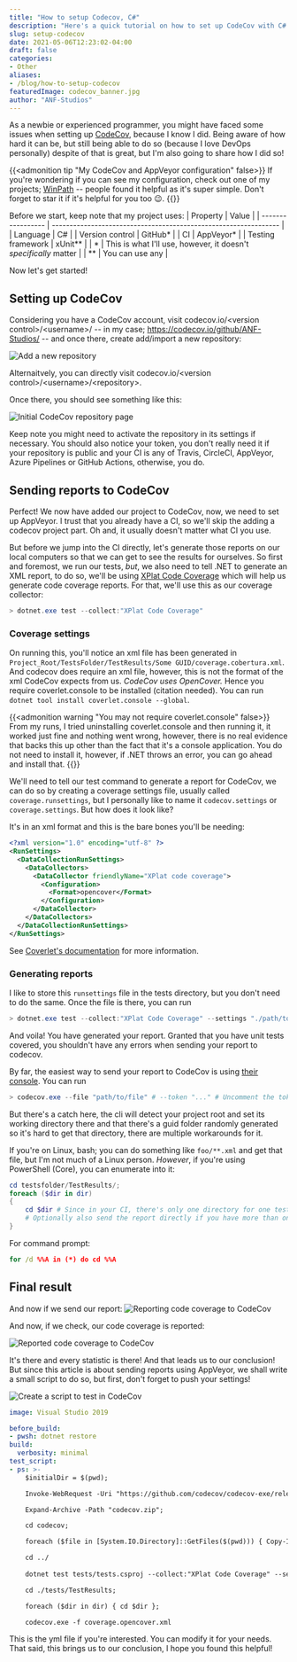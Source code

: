 ```yaml
---
title: "How to setup Codecov, C#"
description: "Here's a quick tutorial on how to set up CodeCov with C# using AppVeyor!"
slug: setup-codecov
date: 2021-05-06T12:23:02-04:00
draft: false
categories:
- Other
aliases:
- /blog/how-to-setup-codecov
featuredImage: codecov_banner.jpg
author: "ANF-Studios"
---
```


<!--more-->

As a newbie or experienced programmer, you might have faced some issues when setting up [CodeCov](https://codecov.io), because I know I did. Being aware of how hard it can be, but still being able to do so (because I love DevOps personally) despite of that is great, but I'm also going to share how I did so!

{{<admonition tip "My CodeCov and AppVeyor configuration" false>}}
If you're wondering if you can see my configuration, check out one of my projects; [WinPath](https://github.com/ANF-Studios/WinPath) -- people found it helpful as it's super simple. Don't forget to star it if it's helpful for you too :wink:. 
{{</admonition>}}

Before we start, keep note that my project uses:
| Property          | Value                                                            |
| ----------------- | ---------------------------------------------------------------- |
| Language          | C#                                                               |
| Version control   | GitHub*                                                          |
| CI                | AppVeyor*                                                        |
| Testing framework | xUnit**                                                          |
| *                 | This is what I'll use, however, it doesn't *specifically* matter |
| **                | You can use any                                                  |

Now let's get started!

## Setting up CodeCov

Considering you have a CodeCov account, visit codecov.io/<version control\>/<username\>/ -- in my case; https://codecov.io/github/ANF-Studios/ -- and once there, create add/import a new repository:

![Add a new repository](add_new_repository.png)

Alternaitvely, you can directly visit codecov.io/<version control\>/<username\>/<repository\>.

Once there, you should see something like this:

![Initial CodeCov repository page](codecov_initial.png)

Keep note you might need to activate the repository in its settings if necessary. You should also notice your token, you don't really need it if your repository is public and your CI is any of Travis, CircleCI, AppVeyor, Azure Pipelines or GitHub Actions, otherwise, you do.

## Sending reports to CodeCov

Perfect! We now have added our project to CodeCov, now, we need to set up AppVeyor. I trust that you already have a CI, so we'll skip the adding a codecov project part. Oh and, it usually doesn't matter what CI you use.

But before we jump into the CI directly, let's generate those reports on our local computers so that we can get to see the results for ourselves. So first and foremost, we run our tests, *but*, we also need to tell .NET to generate an XML report, to do so, we'll be using [XPlat Code Coverage](https://github.com/coverlet-coverage/coverlet/blob/master/Documentation/VSTestIntegration.md) which will help us generate code coverage reports. For that, we'll use this as our coverage collector:
```ps1
> dotnet.exe test --collect:"XPlat Code Coverage"
```

### Coverage settings

On running this, you'll notice an xml file has been generated in `Project_Root/TestsFolder/TestResults/Some GUID/coverage.cobertura.xml`. And codecov does require an xml file, however, this is not the format of the xml CodeCov expects from us. *CodeCov uses OpenCover.* Hence you require coverlet.console to be installed (citation needed). You can run `dotnet tool install coverlet.console --global`.

{{<admonition warning "You may not require coverlet.console" false>}}
From my runs, I tried uninstalling coverlet.console and then running it, it worked just fine and nothing went wrong, however, there is no real evidence that backs this up other than the fact that it's a console application. You do not need to install it, however, if .NET throws an error, you can go ahead and install that.
{{</admonition>}}

We'll need to tell our test command to generate a report for CodeCov, we can do so by creating a coverage settings file, usually called `coverage.runsettings`, but I personally like to name it `codecov.settings` or `coverage.settings`. But how does it look like?

It's in an xml format and this is the bare bones you'll be needing:
```xml
<?xml version="1.0" encoding="utf-8" ?>
<RunSettings>
  <DataCollectionRunSettings>
    <DataCollectors>
      <DataCollector friendlyName="XPlat code coverage">
        <Configuration>
          <Format>opencover</Format>
        </Configuration>
      </DataCollector>
    </DataCollectors>
  </DataCollectionRunSettings>
</RunSettings>
```

See [Coverlet's documentation](https://github.com/coverlet-coverage/coverlet/blob/master/Documentation/VSTestIntegration.md) for more information.

### Generating reports

I like to store this `runsettings` file in the tests directory, but you don't need to do the same. Once the file is there, you can run
```ps1
> dotnet.exe test --collect:"XPlat Code Coverage" --settings "./path/to/coverage.settings"
```

And voila! You have generated your report. Granted that you have unit tests covered, you shouldn't have any errors when sending your report to codecov.

By far, the easiest way to send your report to CodeCov is using [their console](https://github.com/codecov/codecov-exe/releases/latest). You can run
```ps1
> codecov.exe --file "path/to/file" # --token "..." # Uncomment the token part if you aren't using a CI like AppVeyor, GitHub Actions, Circle CI, Travis, etc. 
```

But there's a catch here, the cli will detect your project root and set its working directory there and that there's a guid folder randomly generated so it's hard to get that directory, there are multiple workarounds for it.

If you're on Linux, bash; you can do something like `foo/**.xml` and get that file, but I'm not much of a Linux person. *However*, if you're using PowerShell (Core), you can enumerate into it:
```ps1
cd testsfolder/TestResults/;
foreach ($dir in dir)
{
    cd $dir # Since in your CI, there's only one directory for one test, you can cd into that.
    # Optionally also send the report directly if you have more than one test result.
}
```

For command prompt:
```cmd
for /d %%A in (*) do cd %%A
```

## Final result

And now if we send our report:
![Reporting code coverage to CodeCov](reporting_coverage.png)

And now, if we check, our code coverage is reported:

![Reported code coverage to CodeCov](reported_coverage.png)

It's there and every statistic is there! And that leads us to our conclusion! But since this article is about sending reports using AppVeyor, we shall write a small script to do so, but first, don't forget to push your settings!

![Create a script to test in CodeCov](create_test_script.png)

```yml
image: Visual Studio 2019

before_build:
- pwsh: dotnet restore
build:
  verbosity: minimal
test_script:
- ps: >-
    $initialDir = $(pwd);

    Invoke-WebRequest -Uri "https://github.com/codecov/codecov-exe/releases/download/1.13.0/codecov-win7-x64.zip" -Outfile "codecov.zip";

    Expand-Archive -Path "codecov.zip";

    cd codecov;

    foreach ($file in [System.IO.Directory]::GetFiles($(pwd))) { Copy-Item -Path $file -Destination "C:\Windows\" };

    cd ../
    
    dotnet test tests/tests.csproj --collect:"XPlat Code Coverage" --settings "./tests/coverage.settings";

    cd ./tests/TestResults;

    foreach ($dir in dir) { cd $dir };

    codecov.exe -f coverage.opencover.xml
```

This is the yml file if you're interested. You can modify it for your needs. That said, this brings us to our conclusion, I hope you found this helpful!
